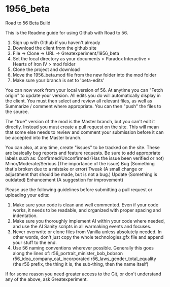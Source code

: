 # 1956_beta
Road to 56 Beta Build

This is the Readme guide for using Github with Road to 56. 

1. Sign up with Github if you haven't already
2. Download the client from the github site
3. File -> Clone -> URL -> Greatexperiment/1956_beta
4. Set the local directory as your documents > Paradox Interactive > Hearts of Iron IV > mod folder
5. Clone the project and download
6. Move the 1956_beta.mod file from the new folder into the mod folder
7. Make sure your branch is set to 'beta-edits'

You can now work from your local version of 56. At anytime you can "Fetch origin" to update your version.
All edits you do will automatically display in the client. You must then select and review all relevant files,
as well as Summarize / comment where appropriate. You can then "push" the files to the source.

The "true" version of the mod is the Master branch, but you can't edit it directly. Instead you must create a pull request on the site.
This will mean that some else needs to review and comment your submission before it can be accepted into the Master branch.

You can also, at any time, create "issues" to be tracked on the site. These are basically bug reports and feature requests. 
Be sure to add appropriate labels such as:
 Confirmed/Unconfirmed (Has the issue been verified or not)
 Minor/Moderate/Serious (The importance of the issue)
 Bug (Something that's broken due to a mistake or error)
 Tweak (A small change or adjustment that should be made, but is not a bug.)
 Update (Something is outdated)
 Enhancement (A suggestion for improvement)
 
Please use the following guidelines before submitting a pull request or uploading your edits:
1. Make sure your code is clean and well commented. Even if your code works, it needs to be readable, and organized with proper spacing and indentation.
2. Make sure you thoroughly implement AI within your code where needed, and use the AI Sanity scripts in all warmaking events and focuses.
3. Never overwrite or clone files from Vanilla unless absolutely needed. In other words, don't just copy the whole technologies.gfx file and append your stuff to the end.
4. Use 56 naming conventions wherever possible. Generally this goes along the lines of:
r56_portrait_minister_bob_bobson 
r56_idea_company_cat_incorporated 
r56_laws_gender_total_equality
(the r56 prefix, the thing it is, the sub-thing, then the name itself)

If for some reason you need greater access to the Git, or don't understand any of the above, ask Greatexperiment.



